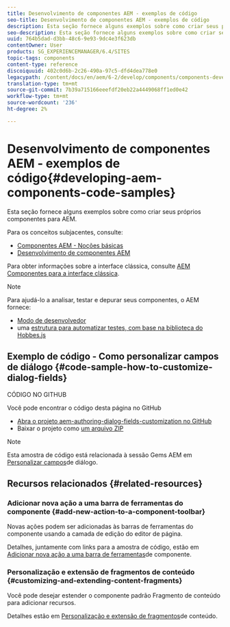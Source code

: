 ```yaml
---
title: Desenvolvimento de componentes AEM - exemplos de código
seo-title: Desenvolvimento de componentes AEM - exemplos de código
description: Esta seção fornece alguns exemplos sobre como criar seus próprios componentes para AEM.
seo-description: Esta seção fornece alguns exemplos sobre como criar seus próprios componentes para AEM.
uuid: 764b5dad-d3bb-48c6-9e93-9dc4e3f623db
contentOwner: User
products: SG_EXPERIENCEMANAGER/6.4/SITES
topic-tags: components
content-type: reference
discoiquuid: 402c0d6b-2c26-490a-97c5-dfd4dea778e0
legacypath: /content/docs/en/aem/6-2/develop/components/components-develop
translation-type: tm+mt
source-git-commit: 7b39a715166eeefdf20eb22a4449068ff1ed0e42
workflow-type: tm+mt
source-wordcount: '236'
ht-degree: 2%

---
```



# Desenvolvimento de componentes AEM - exemplos de código{#developing-aem-components-code-samples}

Esta seção fornece alguns exemplos sobre como criar seus próprios componentes para AEM.

Para os conceitos subjacentes, consulte:

* [Componentes AEM - Noções básicas](/help/sites-developing/components-basics.md)
* [Desenvolvimento de componentes AEM](/help/sites-developing/developing-components.md)

Para obter informações sobre a interface clássica, consulte [AEM Componentes para a interface clássica](/help/sites-developing/developing-components-classic.md).

>[!NOTE]
>
>Para ajudá-lo a analisar, testar e depurar seus componentes, o AEM fornece:
>
>* [Modo de desenvolvedor](/help/sites-developing/developer-mode.md)
>* uma [estrutura para automatizar testes, com base na biblioteca do Hobbes.js](/help/sites-developing/hobbes.md)

>



## Exemplo de código - Como personalizar campos de diálogo {#code-sample-how-to-customize-dialog-fields}

CÓDIGO NO GITHUB

Você pode encontrar o código desta página no GitHub

* [Abra o projeto aem-authoring-dialog-fields-customization no GitHub](https://github.com/Adobe-Marketing-Cloud/aem-authoring-dialog-fields-customization)
* Baixar o projeto como [um arquivo ZIP](https://github.com/Adobe-Marketing-Cloud/aem-authoring-dialog-fields-customization/archive/master.zip)

>[!NOTE]
>
>Esta amostra de código está relacionada à sessão Gems AEM em [Personalizar campos](https://docs.adobe.com/content/ddc/en/gems/customizing-dialog-fields-in-touch-ui.html)de diálogo.

## Recursos relacionados {#related-resources}

### Adicionar nova ação a uma barra de ferramentas do componente {#add-new-action-to-a-component-toolbar}

Novas ações podem ser adicionadas às barras de ferramentas do componente usando a camada de edição do editor de página.

Detalhes, juntamente com links para a amostra de código, estão em [Adicionar nova ação a uma barra de ferramentas](/help/sites-developing/customizing-page-authoring-touch.md#add-new-action-to-a-component-toolbar)de componente.

### Personalização e extensão de fragmentos de conteúdo {#customizing-and-extending-content-fragments}

Você pode desejar estender o componente padrão Fragmento de conteúdo para adicionar recursos.

Detalhes estão em [Personalização e extensão de fragmentos](/help/sites-developing/customizing-content-fragments.md)de conteúdo.

